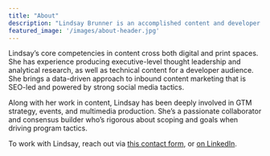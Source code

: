 ```yaml
---
title: "About"
description: "Lindsay Brunner is an accomplished content and developer advocacy leader. She has built technical content strategies for companies like Split, Okta, and Stormpath. "
featured_image: '/images/about-header.jpg'
---
```

Lindsay’s core competencies in content cross both digital and print spaces. She has experience producing executive-level thought leadership and analytical research, as well as technical content for a developer audience. She brings a data-driven approach to inbound content marketing that is SEO-led and powered by strong social media tactics. 

Along with her work in content, Lindsay has been deeply involved in GTM strategy, events, and multimedia production. She’s a passionate collaborator and consensus builder who’s rigorous about scoping and goals when driving program tactics.

To work with Lindsay, reach out via [this contact form](), or [on LinkedIn](https://www.linkedin.com/in/lindsaybrunner/).
